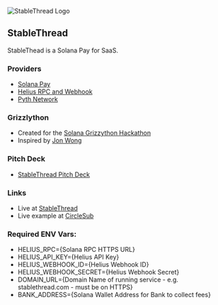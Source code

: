 ![StableThread Logo](https://stablethread.com/images/stablethread.png)

## StableThread

StableThead is a Solana Pay for SaaS.

### Providers
* [Solana Pay](https://solanapay.com)
* [Helius RPC and Webhook](https://helius.xyz)
* [Pyth Network](https://pyth.network)
### Grizzlython
* Created for the [Solana Grizzython Hackathon](https://solana.com/grizzlython)
* Inspired by [Jon Wong](https://build.superteam.fun/article/build-a-webhook-service-for-solana-pay)

### Pitch Deck
* [StableThread Pitch Deck](https://www.canva.com/design/DAFb850S5Ho/xr63Lzlgi-rrxIgGx5Q5Ew/view?utm_content=DAFb850S5Ho&utm_campaign=designshare&utm_medium=link2&utm_source=sharebutton)

### Links
* Live at [StableThread](https://stablethread.com)
* Live example at [CircleSub](https://circlesub.com/tip/komdodx)

### Required ENV Vars:
* HELIUS_RPC={Solana RPC HTTPS URL}
* HELIUS_API_KEY={Helius API Key}
* HELIUS_WEBHOOK_ID={Helius Webhook ID}
* HELIUS_WEBHOOK_SECRET={Helius Webhook Secret}
* DOMAIN_URL={Domain Name of running service - e.g. stablethread.com - must be on HTTPS}
* BANK_ADDRESS={Solana Wallet Address for Bank to collect fees}
